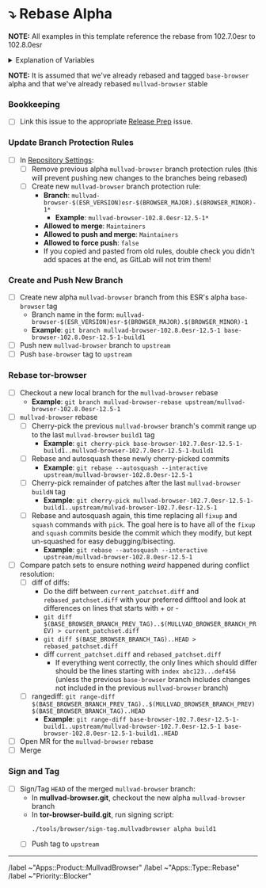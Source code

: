 # ⤵️ Rebase Alpha

**NOTE:** All examples in this template reference the rebase from 102.7.0esr to 102.8.0esr

<details>
  <summary>Explanation of Variables</summary>

- `$(ESR_VERSION)`: the Mozilla defined ESR version, used in various places for building mullvad-browser tags, labels, etc
  - **Example**: `102.8.0`
- `$(ESR_TAG)`: the Mozilla defined hg (Mercurial) tag associated with `$(ESR_VERSION)`
  - **Example**: `FIREFOX_102_8_0esr_RELEASE`
- `$(BROWSER_MAJOR)`: the browser major version
  - **Example**: `12`
- `$(BROWSER_MINOR)`: the browser minor version
  - **Example**: either `0` or `5`; Alpha's is always `(Stable + 5) % 10`
- `$(BASE_BROWSER_BRANCH)`: the full name of the current `base-browser` branch
  - **Example**: `base-browser-102.8.0esr-12.5-1`
- `$(BASE_BROWSER_BRANCH_PREV)`: the full name of the previous `base-browser` branch
  - **Example**: `base-browser-102.7.0esr-12.5-1`
- `$(BASE_BROWSER_BRANCH_TAG)`: the `base-browser` build tag used as base commit for `mullvad-browser`
  - **Example**: `base-browser-102.8.0esr-12.5-1-build1`
- `$(BASE_BROWSER_BRANCH_PREV_TAG)`: the `base-browser` build tag used as base commit for the previous `mullvad-browser`
  - **Example**: `base-browser-102.7.0esr-12.5-1-build1`
- `$(MULLVAD_BROWSER_BRANCH)`: the full name of the current `mullvad-browser` branch
  - **Example**: `mullvad-browser-102.8.0esr-12.5-1`
- `$(MULLVAD_BROWSER_BRANCH_PREV)`: the full name of the previous `mullvad-browser` branch
  - **Example**: `mullvad-browser-102.7.0esr-12.5-1`
</details>

**NOTE:** It is assumed that we've already rebased and tagged `base-browser` alpha and that we've already rebased `mullvad-browser` stable

### **Bookkeeping**

- [ ] Link this issue to the appropriate [Release Prep](https://gitlab.torproject.org/tpo/applications/tor-browser-build/-/issues/?sort=updated_desc&state=opened&label_name%5B%5D=Apps%3A%3AType%3A%3AReleasePreparation) issue.

### Update Branch Protection Rules

- [ ] In [Repository Settings](https://gitlab.torproject.org/tpo/applications/mullvad-browser/-/settings/repository):
  - [ ] Remove previous alpha `mullvad-browser` branch protection rules (this will prevent pushing new changes to the branches being rebased)
  - [ ] Create new `mullvad-browser` branch protection rule:
    - **Branch**: `mullvad-browser-$(ESR_VERSION)esr-$(BROWSER_MAJOR).$(BROWSER_MINOR)-1*`
      - **Example**: `mullvad-browser-102.8.0esr-12.5-1*`
    - **Allowed to merge**: `Maintainers`
    - **Allowed to push and merge**: `Maintainers`
    - **Allowed to force push**: `false`
    - If you copied and pasted from old rules, double check you didn't add spaces at the end, as GitLab will not trim them!

### **Create and Push New Branch**

- [ ] Create new alpha `mullvad-browser` branch from this ESR's alpha `base-browser` tag
  - Branch name in the form: `mullvad-browser-$(ESR_VERSION)esr-$(BROWSER_MAJOR).$(BROWSER_MINOR)-1`
  - **Example**: `git branch mullvad-browser-102.8.0esr-12.5-1 base-browser-102.8.0esr-12.5-1-build1`
- [ ] Push new `mullvad-browser` branch to `upstream`
- [ ] Push `base-browser` tag to `upstream`

### **Rebase tor-browser**

- [ ] Checkout a new local branch for the `mullvad-browser` rebase
  - **Example**: `git branch mullvad-browser-rebase upstream/mullvad-browser-102.8.0esr-12.5-1`
- [ ] `mullvad-browser` rebase
  - [ ] Cherry-pick the previous `mullvad-browser` branch's commit range up to the last `mullvad-browser` `build1` tag
    - **Example**: `git cherry-pick base-browser-102.7.0esr-12.5-1-build1..mullvad-browser-102.7.0esr-12.5-1-build1`
  - [ ] Rebase and autosquash these newly cherry-picked commits
    - **Example**: `git rebase --autosquash --interactive upstream/mullvad-browser-102.8.0esr-12.5-1`
  - [ ] Cherry-pick remainder of patches after the last `mullvad-browser` `buildN` tag
    - **Example**: `git cherry-pick mullvad-browser-102.7.0esr-12.5-1-build1..upstream/mulvad-browser-102.7.0esr-12.5-1`
  - [ ] Rebase and autosquash again, this time replacing all `fixup` and `squash` commands with `pick`. The goal here is to have all of the `fixup` and `squash` commits beside the commit which they modify, but kept un-squashed for easy debugging/bisecting.
    - **Example**: `git rebase --autosquash --interactive upstream/mullvad-browser-102.8.0esr-12.5-1`
- [ ] Compare patch sets to ensure nothing *weird* happened during conflict resolution:
  - [ ] diff of diffs:
    -  Do the diff between `current_patchset.diff` and `rebased_patchset.diff` with your preferred difftool and look at differences on lines that starts with + or -
    - `git diff $(BASE_BROWSER_BRANCH_PREV_TAG)..$(MULLVAD_BROWSER_BRANCH_PREV) > current_patchset.diff`
    - `git diff $(BASE_BROWSER_BRANCH_TAG)..HEAD > rebased_patchset.diff`
    - diff `current_patchset.diff` and `rebased_patchset.diff`
      - If everything went correctly, the only lines which should differ should be the lines starting with `index abc123...def456` (unless the previous `base-browser` branch includes changes not included in the previous `mullvad-browser` branch)
  - [ ] rangediff: `git range-diff $(BASE_BROWSER_BRANCH_PREV_TAG)..$(MULLVAD_BROWSER_BRANCH_PREV) $(BASE_BROWSER_BRANCH_TAG)..HEAD`
    - **Example**: `git range-diff base-browser-102.7.0esr-12.5-1-build1..upstream/mullvad-browser-102.7.0esr-12.5-1 base-browser-102.8.0esr-12.5-1-build1..HEAD`
- [ ] Open MR for the `mullvad-browser` rebase
- [ ] Merge

### **Sign and Tag**

- [ ] Sign/Tag `HEAD` of the merged `mullvad-browser` branch:
  - In **mullvad-browser.git**, checkout the new alpha `mullvad-browser` branch
  - In **tor-browser-build.git**, run signing script:
    ```bash
    ./tools/browser/sign-tag.mullvadbrowser alpha build1
    ```
  - [ ] Push tag to `upstream`

<!-- Do not edit beneath this line <3 -->

---

/label ~"Apps::Product::MullvadBrowser"
/label ~"Apps::Type::Rebase"
/label ~"Priority::Blocker"
